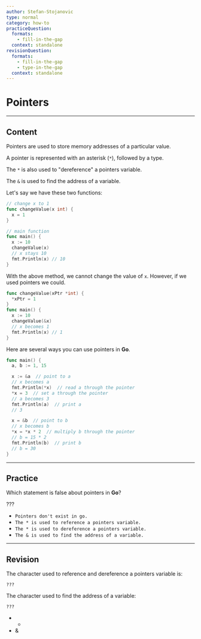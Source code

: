 ```yaml
---
author: Stefan-Stojanovic
type: normal
category: how-to
practiceQuestion:
  formats:
    - fill-in-the-gap
  context: standalone
revisionQuestion:
  formats:
    - fill-in-the-gap
    - type-in-the-gap
  context: standalone
---
```


# Pointers


---

## Content

Pointers are used to store memory addresses of a particular value.

A pointer is represented with an asterisk (`*`), followed by a type.

The `*` is also used to "dereference" a pointers variable.

The `&` is used to find the address of a variable.

Let's say we have these two functions:

```go
// change x to 1
func changeValue(x int) {
  x = 1
}

// main function
func main() {
  x := 10
  changeValue(x)
  // x stays 10
  fmt.Println(x) // 10 
}
```

With the above method, we cannot change the value of `x`. However, if we used pointers we could.

```go
func changeValue(xPtr *int) {
  *xPtr = 1
}
func main() {
  x := 10
  changeValue(&x)
  // x becomes 1
  fmt.Println(x) // 1
}
```

Here are several ways you can use pointers in **Go**.

```go
func main() {
  a, b := 1, 15

  x := &a  // point to a
  // x becomes a
  fmt.Println(*x)  // read a through the pointer
  *x = 3  // set a through the pointer
  // a becomes 3
  fmt.Println(a)  // print a
  // 3

  x = &b  // point to b
  // x becomes b
  *x = *x * 2  // multiply b through the pointer
  // b = 15 * 2
  fmt.Println(b)  // print b
  // b = 30
}
```


---

## Practice

Which statement is false about pointers in **Go**?

???

- `Pointers don't exist in go.`
- `The * is used to reference a pointers variable.`
- `The * is used to dereference a pointers variable.`
- `The & is used to find the address of a variable.`


---

## Revision

The character used to reference and dereference a pointers variable is:

```plain-text
???
```

The character used to find the address of a variable:

```plain-text
???
```

- *
- &
